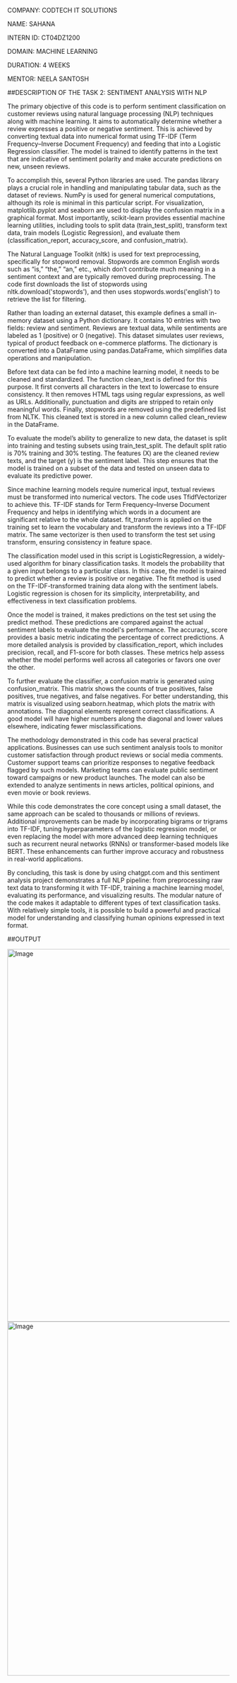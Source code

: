 COMPANY: CODTECH IT SOLUTIONS

NAME: SAHANA

INTERN ID: CT04DZ1200

DOMAIN: MACHINE LEARNING

DURATION: 4 WEEKS

MENTOR: NEELA SANTOSH

##DESCRIPTION OF THE TASK 2: SENTIMENT ANALYSIS WITH NLP

The primary objective of this code is to perform sentiment classification on customer reviews using natural language processing (NLP) techniques along with machine learning. It aims to automatically determine whether a review expresses a positive or negative sentiment. This is achieved by converting textual data into numerical format using TF-IDF (Term Frequency–Inverse Document Frequency) and feeding that 
into a Logistic Regression classifier. The model is trained to identify patterns in the text that are indicative of sentiment polarity and make accurate predictions on new, unseen reviews.

To accomplish this, several Python libraries are used. The pandas library plays a crucial role in handling and manipulating tabular data, such as the dataset of reviews. NumPy is used for general numerical computations, although its role is minimal in this particular script. For visualization, matplotlib.pyplot and seaborn are used to display the confusion matrix in a graphical format. Most importantly, scikit-learn provides essential machine learning utilities, including tools to split data (train_test_split), transform text data, train models (Logistic Regression), and evaluate them (classification_report, accuracy_score, and confusion_matrix).

The Natural Language Toolkit (nltk) is used for text preprocessing, specifically for stopword removal. Stopwords are common English words such as “is,” “the,” “an,” etc., which don’t contribute much meaning in
a sentiment context and are typically removed during preprocessing. The code first downloads the list of stopwords using nltk.download('stopwords'), and then uses stopwords.words('english') to retrieve the list for filtering.

Rather than loading an external dataset, this example defines a small in-memory dataset using a Python dictionary. It contains 10 entries with two fields: review and sentiment. Reviews are textual data, while sentiments are labeled as 1 (positive) or 0 (negative). This dataset simulates user reviews, typical of product feedback on e-commerce platforms. The dictionary is converted into a DataFrame using pandas.DataFrame, which simplifies data operations and manipulation.

Before text data can be fed into a machine learning model, it needs to be cleaned and standardized. The function clean_text is defined for this purpose. It first converts all characters in the text to lowercase to ensure consistency. It then removes HTML tags using regular expressions, as well as URLs. Additionally, punctuation and digits are stripped to retain only meaningful words. Finally, stopwords are removed 
using the predefined list from NLTK. This cleaned text is stored in a new column called clean_review in the DataFrame.

To evaluate the model’s ability to generalize to new data, the dataset is split into training and testing subsets using train_test_split. The default split ratio is 70% training and 30% testing. The features 
(X) are the cleaned review texts, and the target (y) is the sentiment label. This step ensures that the model is trained on a subset of the data and tested on unseen data to evaluate its predictive power.

Since machine learning models require numerical input, textual reviews must be transformed into numerical vectors. The code uses TfidfVectorizer to achieve this. TF-IDF stands for Term Frequency–Inverse Document Frequency and helps in identifying which words in a document are significant relative to the whole dataset. fit_transform is applied on the training set to learn the vocabulary and transform the reviews into a
TF-IDF matrix. The same vectorizer is then used to transform the test set using transform, ensuring consistency in feature space.

The classification model used in this script is LogisticRegression, a widely-used algorithm for binary classification tasks. It models the probability that a given input belongs to a particular class. In this case, the model is trained to predict whether a review is positive or negative. The fit method is used on the TF-IDF-transformed training data along with the sentiment labels. Logistic regression is chosen for its simplicity, interpretability, and effectiveness in text classification problems.

Once the model is trained, it makes predictions on the test set using the predict method. These predictions are compared against the actual sentiment labels to evaluate the model's performance. The accuracy_
score provides a basic metric indicating the percentage of correct predictions. A more detailed analysis is provided by classification_report, which includes precision, recall, and F1-score for both classes. These metrics help assess whether the model performs well across all categories or favors one over the other.

To further evaluate the classifier, a confusion matrix is generated using confusion_matrix. This matrix shows the counts of true positives, false positives, true negatives, and false negatives. For better understanding, this matrix is visualized using seaborn.heatmap, which plots the matrix with annotations. The diagonal elements represent correct classifications. A good model will have higher numbers along
the diagonal and lower values elsewhere, indicating fewer misclassifications.

The methodology demonstrated in this code has several practical applications. Businesses can use such sentiment analysis tools to monitor customer satisfaction through product reviews or social media comments. Customer support teams can prioritize responses to negative feedback flagged by such models. Marketing teams can evaluate public sentiment toward campaigns or new product launches. The model can also be 
extended to analyze sentiments in news articles, political opinions, and even movie or book reviews.

While this code demonstrates the core concept using a small dataset, the same approach can be scaled to thousands or millions of reviews. Additional improvements can be made by incorporating bigrams or trigrams into TF-IDF, tuning hyperparameters of the logistic regression model, or even replacing the model with more advanced deep learning techniques such as recurrent neural networks (RNNs) or transformer-based models like BERT. These enhancements can further improve accuracy and robustness in real-world applications.

By concluding, this task is done by using chatgpt.com and this sentiment analysis project demonstrates a full NLP pipeline: from preprocessing raw text data to transforming it with TF-IDF, training a machine learning model, evaluating its performance, and visualizing results. The modular nature of the code makes it adaptable to different types of text classification tasks. With relatively simple tools, it is possible to build a powerful and practical model for understanding and classifying human opinions expressed in text format.

##OUTPUT 

<img width="1625" height="842" alt="Image" src="https://github.com/user-attachments/assets/787b0649-6192-422e-bf44-59da0c171ff9" />
<img width="1615" height="800" alt="Image" src="https://github.com/user-attachments/assets/7e01d13a-6540-466b-9fa6-4fbb786c1666" />
